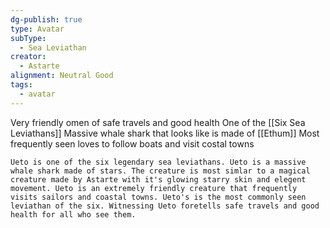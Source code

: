 ```yaml
---
dg-publish: true
type: Avatar
subType:
  - Sea Leviathan
creator:
  - Astarte
alignment: Neutral Good
tags:
  - avatar
---
```

Very friendly omen of safe travels and good health
One of the [[Six Sea Leviathans]]
Massive whale shark that looks like is made of [[Ethum]]
Most frequently seen loves to follow boats and visit costal towns

```ad-quote
Ueto is one of the six legendary sea leviathans. Ueto is a massive whale shark made of stars. The creature is most simlar to a magical creature made by Astarte with it's glowing starry skin and elegent movement. Ueto is an extremely friendly creature that frequently visits sailors and coastal towns. Ueto's is the most commonly seen leviathan of the six. Witnessing Ueto foretells safe travels and good health for all who see them.
```
